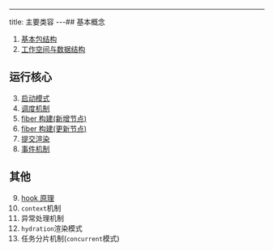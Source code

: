 ---
title: 主要类容
---## 基本概念

1. [基本包结构](./pkg-structure.md)
2. [工作空间与数据结构](./workspace.md)

## 运行核心

3. [启动模式](./bootstrap.md)
4. [调度机制](./scheduler.md)
5. [fiber 构建(新增节点)](./render.md)
6. [fiber 构建(更新节点)](./update.md)
7. [提交渲染](./commit.md)
8. [事件机制](./synthetic-event.md)

## 其他

9. [hook 原理](./hook.md)
10. `context`机制
11. 异常处理机制
12. `hydration`渲染模式
13. 任务分片机制(`concurrent`模式)
